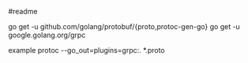 #readme


go get -u github.com/golang/protobuf/{proto,protoc-gen-go}
go get -u google.golang.org/grpc

example
protoc --go_out=plugins=grpc:. *.proto
